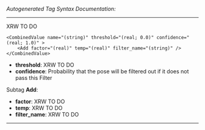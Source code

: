 _Autogenerated Tag Syntax Documentation:_

---
XRW TO DO

```
<CombinedValue name="(string)" threshold="(real; 0.0)" confidence="(real; 1.0)" >
    <Add factor="(real)" temp="(real)" filter_name="(string)" />
</CombinedValue>
```

-   **threshold**: XRW TO DO
-   **confidence**: Probability that the pose will be filtered out if it does not pass this Filter


Subtag **Add**:   

-   **factor**: XRW TO DO
-   **temp**: XRW TO DO
-   **filter_name**: XRW TO DO

---
